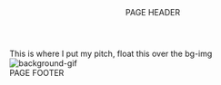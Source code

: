 <!DOCTYPE html>
<head>

</head>

<body>
<header id="main-header">PAGE HEADER</header>
<div id="main-page-content">
<div id="welcome-page">
<!-- Welcome Image -->
<div id="personal-blip">This is where I put my pitch, float this over the bg-img</div>
<img src="#" alt="background-gif"/>
</div>
<div id="projects-page"></div> 
<div id="about-me-page"></div> 
<div id="contact-page"></div>     
</div>
<footer id="main-footer">PAGE FOOTER</footer>
</body>
